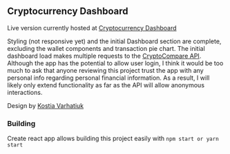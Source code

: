 ## Cryptocurrency Dashboard

Live version currently hosted at [Cryptocurrency Dashboard](https://claytonhart.github.io/cryptocurrency-dashboard/)

Styling (not responsive yet) and the initial Dashboard section are complete, excluding the wallet components and transaction pie chart. The initial dashboard load makes multiple requests to the [CryptoCompare API](https://min-api.cryptocompare.com/). Although the app has the potential to allow user login, I think it would be too much to ask that anyone reviewing this project trust the app with any personal info regarding personal financial information. As a result, I will likely only extend functionality as far as the API will allow anonymous interactions.

Design by [Kostia Varhatiuk](https://dribbble.com/shots/5290225-Cryptocurrency-Exchange-Dashboard)

### Building

Create react app allows building this project easily with `npm start or yarn start`
